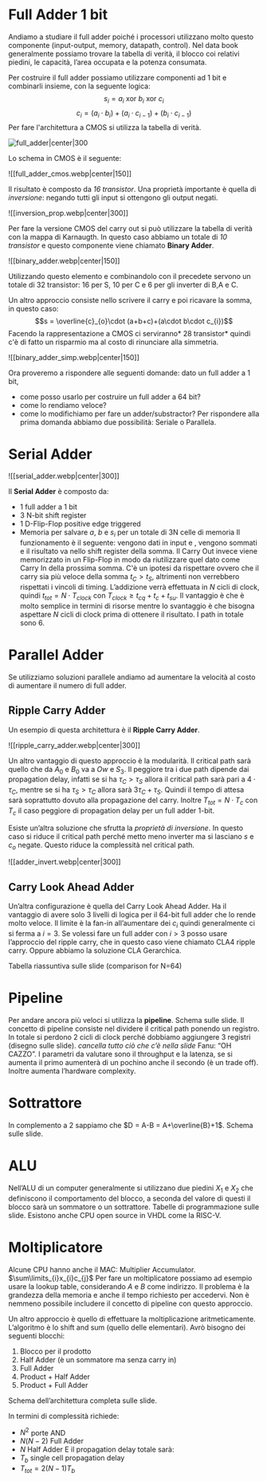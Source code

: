 # Full Adder 1 bit

Andiamo a studiare il full adder poiché i processori utilizzano molto questo componente (input-output, memory, datapath, control).
Nel data book generalmente possiamo trovare la tabella di verità, il blocco coi relativi piedini, le capacità, l’area occupata e la potenza consumata.

Per costruire il full adder possiamo utilizzare componenti ad 1 bit e combinarli insieme, con la seguente logica:
$$s_{i}= a_{i} \text{ xor } b_{i} \text{ xor } c_{i}$$
$$c_{i}= (a_{i}\cdot b_{i})+(a_{i}\cdot c_{i-1})+(b_{i}\cdot c_{i-1})$$
Per fare l'architettura a CMOS si utilizza la tabella di verità.

![full_adder|center|300](https://www.build-electronic-circuits.com/wp-content/uploads/2022/10/fullAdder-1-768x355.png)

Lo schema in CMOS è il seguente: 

![[full_adder_cmos.webp|center|150]]

Il risultato è composto da *16 transistor*.
Una proprietà importante è quella di *inversione*: negando tutti gli input si ottengono gli output negati. 

![[inversion_prop.webp|center|300]]

Per fare la versione CMOS del carry out si può utilizzare la tabella di verità con la mappa di Karnaugth. In questo caso abbiamo un totale di *10 transistor* e questo componente viene chiamato **Binary Adder**.

![[binary_adder.webp|center|150]]

Utilizzando questo elemento e combinandolo con il precedete servono un totale di 32 transistor: 16 per S, 10 per C e 6 per gli inverter di B,A e C.

Un altro approccio consiste nello scrivere il carry e poi ricavare la somma, in questo caso: $$s = \overline{c}_{o}\cdot (a+b+c)+(a\cdot b\cdot c_{i})$$
Facendo la rappresentazione a CMOS ci serviranno* 28 transistor* quindi c'è di fatto un risparmio ma al costo di rinunciare alla simmetria.

![[binary_adder_simp.webp|center|150]]

Ora proveremo a rispondere alle seguenti domande: dato un full adder a 1 bit,
- come posso usarlo per costruire un full adder a 64 bit?
- come lo rendiamo veloce?
- come lo modifichiamo per fare un adder/substractor?
Per rispondere alla prima domanda abbiamo due possibilità: Seriale o Parallela.
# Serial Adder

![[serial_adder.webp|center|300]]

Il **Serial Adder** è composto da:
- 1 full adder a 1 bit
- 3 N-bit shift register
- 1 D-Flip-Flop positive edge triggered
- Memoria per salvare $a$, $b$ e $s_{i}$ per un totale di 3N celle di memoria
Il funzionamento è il seguente: vengono dati in input  e , vengono sommati e il risultato  va nello shift register della somma. Il Carry Out invece viene memorizzato in un Flip-Flop in modo da riutilizzare quel dato come Carry In della prossima somma. 
C'è un ipotesi da rispettare ovvero che il carry sia più veloce della somma $t_{C}> t_{S}$, altrimenti non verrebbero rispettati i vincoli di timing. 
L’addizione verrà effettuata in $N$ cicli di clock, quindi $t_{tot}= N\cdot T_{clock}$ con $T_{clock} \ge t_{cq}+t_{c}+t_{su}$.
Il vantaggio è che è molto semplice in termini di risorse mentre lo svantaggio è che bisogna aspettare $N$ cicli di clock prima di ottenere il risultato. 
I path in totale sono 6. 
# Parallel Adder

Se utilizziamo soluzioni parallele andiamo ad aumentare la velocità al costo di aumentare il numero di full adder. 

## Ripple Carry Adder

Un esempio di questa architettura è il **Ripple Carry Adder**. 

![[ripple_carry_adder.webp|center|300]]

Un altro vantaggio di questo approccio è la modularità. 
Il critical path sarà quello che da $A_{0}$ e $B_{0}$ va a $Ow$ e $S_{3}$. Il peggiore tra i due path dipende dai propagation delay, infatti se si ha $\tau_{C}> \tau_{S}$ allora il critical path sarà pari a $4 \cdot \tau_{C}$, mentre se si ha $\tau_{S}> \tau_{C}$ allora sarà $3\tau_{C}+ \tau_{S}$. 
Quindi il tempo di attesa sarà soprattutto dovuto alla propagazione del carry. 
Inoltre $T_{tot}= N\cdot T_{c}$ con $T_{c}$ il caso peggiore di propagation delay per un full adder 1-bit. 

Esiste un’altra soluzione che sfrutta la *proprietà di inversione*. In questo caso si riduce il critical path perché metto meno inverter ma si lasciano $s$ e $c_{o}$ negate. Questo riduce la complessità nel critical path.

![[adder_invert.webp|center|300]]

## Carry Look Ahead Adder

Un’altra configurazione è quella del Carry Look Ahead Adder. 
Ha il vantaggio di avere solo 3 livelli di logica per il 64-bit full adder che lo rende molto veloce. Il limite è la fan-in all’aumentare dei $c_{i}$ quindi generalmente ci si ferma a $i=3$.
Se volessi fare un full adder con $i>3$ posso usare l’approccio del ripple carry, che in questo caso viene chiamato CLA4 ripple carry. Oppure abbiamo la soluzione CLA Gerarchica. 

Tabella riassuntiva sulle slide (comparison for N=64)
# Pipeline

Per andare ancora più veloci si utilizza la **pipeline**. 
Schema sulle slide. 
Il concetto di pipeline consiste nel dividere il critical path ponendo un registro. In totale si perdono 2 cicli di clock perché dobbiamo aggiungere 3 registri (disegno sulle slide).
*cancella tutto ciò che c’è nella slide* Fanu: “OH CAZZO”.
I parametri da valutare sono il throughput e la latenza, se si aumenta il primo aumenterà di un pochino anche il secondo (è un trade off).
Inoltre aumenta l’hardware complexity. 

# Sottrattore

In complemento a 2 sappiamo che $D = A-B = A+\overline{B}+1$.
Schema sulle slide.

# ALU

Nell’ALU di un computer generalmente si utilizzano due piedini $X_{1}$ e $X_{2}$ che definiscono il comportamento del blocco, a seconda del valore di questi il blocco sarà un sommatore o un sottrattore. 
Tabelle di programmazione sulle slide.
Esistono anche CPU open source in VHDL come la RISC-V.
# Moltiplicatore

Alcune CPU hanno anche il MAC: Multiplier Accumulator.
$\sum\limits_{i}x_{i}c_{j}$
Per fare un moltiplicatore possiamo ad esempio usare la lookup table, considerando $A$ e $B$ come indirizzo. Il problema è la grandezza della memoria e anche il tempo richiesto per accedervi. Non è nemmeno possibile includere il concetto di pipeline con questo approccio. 

Un altro approccio è quello di effettuare la moltiplicazione aritmeticamente. L’algoritmo è lo shift and sum (quello delle elementari). 
Avrò bisogno dei seguenti blocchi:
1. Blocco per il prodotto
2. Half Adder (è un sommatore ma senza carry in)
3. Full Adder
4. Product + Half Adder 
5. Product + Full Adder

Schema dell’architettura completa sulle slide. 

In termini di complessità richiede:
- $N^{2}$ porte AND
- $N(N-2)$ Full Adder
- $N$ Half Adder
E il propagation delay totale sarà:
- $T_{b}$ single cell propagation delay
- $T_{tot} = 2(N-1)T_{b}$




